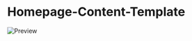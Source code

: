 # Homepage-Content-Template
![Preview](https://github.com/user-attachments/assets/6294a84d-de46-4d32-8b96-4a78e8d3bd1d)
